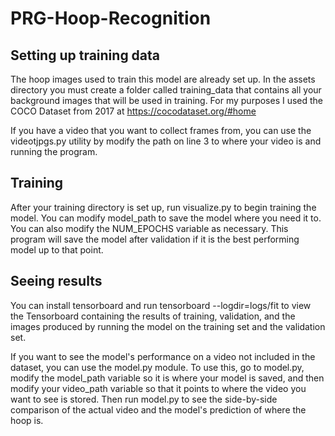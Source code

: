 # PRG-Hoop-Recognition

## Setting up training data
The hoop images used to train this model are already set up. 
In the assets directory you must create a folder called training_data that contains all your background images that will be used in training.
For my purposes I used the COCO Dataset from 2017 at https://cocodataset.org/#home

If you have a video that you want to collect frames from, you can use the videotjpgs.py utility by modify the path on line 3 to where your video is and 
running the program.

## Training
After your training directory is set up, run visualize.py to begin training the model.
You can modify model_path to save the model where you need it to.
You can also modify the NUM_EPOCHS variable as necessary.
This program will save the model after validation if it is the best performing model up to that point.

## Seeing results
You can install tensorboard and run tensorboard --logdir=logs/fit to view the Tensorboard containing
the results of training, validation, and the images produced by running the model on the training set and the validation set.

If you want to see the model's performance on a video not included in the dataset, you can use the model.py module.
To use this, go to model.py, modify the model_path variable so it is where your model is saved, and then modify your video_path variable
so that it points to where the video you want to see is stored.
Then run model.py to see the side-by-side comparison of the actual video and the model's prediction of where the hoop is.
